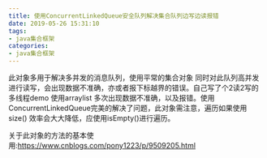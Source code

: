```yaml
---
title: 使用ConcurrentLinkedQueue安全队列解决集合队列边写边读报错
date: 2019-05-26 15:31:10
tags:
- java集合框架
categories:
- java集合框架
---
```


此对象多用于解决多并发的消息队列，使用平常的集合对象 同时对此队列高并发进行读写，会出现数据不准确，亦或者报下标越界的错误。自己写了个2读2写的多线程demo 使用arraylist 多次出现数据不准确，以及报错。使用ConcurrentLinkedQueue完美的解决了问题，此对象需注意，遍历如果使用size() 效率会大大降低，应使用isEmpty()进行遍历。

关于此对象的方法的基本使用:<https://www.cnblogs.com/pony1223/p/9509205.html>